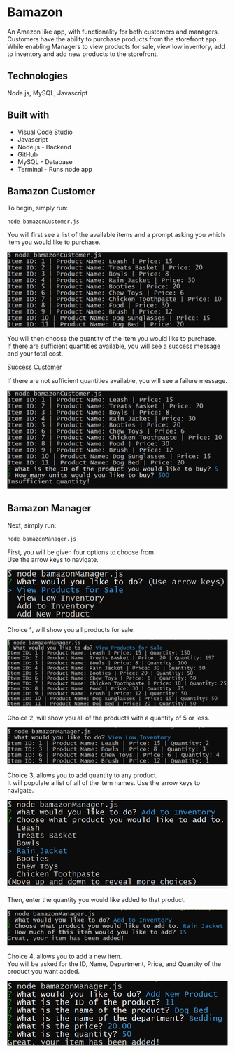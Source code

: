 # Bamazon
An Amazon like app, with functionality for both customers and managers.  
Customers have the ability to purchase products from the storefront app.  
While enabling Managers to view products for sale, view low inventory, add to inventory and add new products to the storefront.  

## Technologies
Node.js, MySQL, Javascript

## Built with
- Visual Code Studio
- Javascript
- Node.js - Backend
- GitHub
- MySQL - Database
- Terminal - Runs node app

## Bamazon Customer

To begin, simply run:  

```
node bamazonCustomer.js
```

You will first see a list of the available items and a prompt asking you which
item you would like to purchase.

![Initial Customer](https://github.com/danilarsen16/Bamazon-App/blob/master/images/initial_screen_customer.PNG)

You will then choose the quantity of the item you would like to purchase.  
If there are sufficient quantities available, you will see a success message and your total cost.

[Success Customer](https://github.com/danilarsen16/Bamazon-App/blob/master/images/success_customer.PNG)

If there are not sufficient quantities available, you will see a failure message.

![Failure Customer](https://github.com/danilarsen16/Bamazon-App/blob/master/images/failure_customer.PNG)

## Bamazon Manager

Next, simply run:  
```
node bamazonManager.js
```

First, you will be given four options to choose from.  
Use the arrow keys to navigate.

![Initial Manager](https://github.com/danilarsen16/Bamazon-App/blob/master/images/initial_manager.PNG)

Choice 1, will show you all products for sale.

![First Choice Manager](https://github.com/danilarsen16/Bamazon-App/blob/master/images/first_choice_manager.PNG)

Choice 2, will show you all of the products with a quantity of 5 or less.

![Second Choice Manager](https://github.com/danilarsen16/Bamazon-App/blob/master/images/second_choice_manager.PNG)

Choice 3, allows you to add quantity to any product.  
It will populate a list of all of the item names. 
Use the arrow keys to navigate.


![Third Choice Options Manager](https://github.com/danilarsen16/Bamazon-App/blob/master/images/third_choice_options_manager.PNG)

Then, enter the quantity you would like added to that product.

![Third Choice Success Manager](https://github.com/danilarsen16/Bamazon-App/blob/master/images/third_choice_success_manager.PNG)

Choice 4, allows you to add a new item.  
You will be asked for the ID, Name, Department, Price, and Quantity of the product you want added.

![Fourth Choice Manager](https://github.com/danilarsen16/Bamazon-App/blob/master/images/fourth_choice_manager.PNG)
